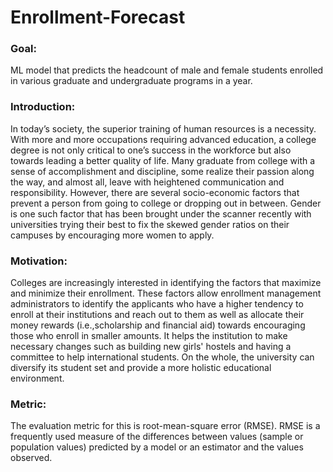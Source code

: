 # Enrollment-Forecast

### Goal: 
ML model that predicts the headcount of male and female students enrolled in various graduate and undergraduate programs in a year. 
### Introduction: 
In today’s society, the superior training of human resources is a necessity. With more and more occupations requiring advanced education, a college degree is not only critical to one’s success in the workforce but also towards leading a better quality of life. Many graduate from college with a sense of accomplishment and discipline, some realize their passion along the way, and almost all, leave with heightened communication and responsibility. However, there are several socio-economic factors that prevent a person from going to college or dropping out in between. Gender is one such factor that has been brought under the scanner recently with universities trying their best to fix the skewed gender ratios on their campuses by encouraging more women to apply.
### Motivation: 
Colleges are increasingly interested in identifying the factors that maximize and minimize their enrollment. These factors allow enrollment management administrators to identify the applicants who have a higher tendency to enroll at their institutions and reach out to them as well as allocate their money rewards (i.e.,scholarship and financial aid) towards encouraging those who enroll in smaller amounts. It helps the institution to make necessary changes such as building new girls' hostels and having a committee to help international students. On the whole, the university can diversify its student set and provide a more holistic educational environment.
### Metric: 
The evaluation metric for this is root-mean-square error (RMSE). RMSE is a frequently used measure of the differences between values (sample or population values) predicted by a model or an estimator and the values observed.
